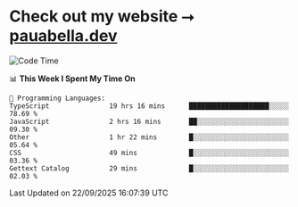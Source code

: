 # Check out my website ⭢ [pauabella.dev](https://pauabella.dev)

<!--START_SECTION:waka-->
![Code Time](http://img.shields.io/badge/Code%20Time-4%2C821%20hrs%201%20min-blue)

📊 **This Week I Spent My Time On** 

```text
💬 Programming Languages: 
TypeScript               19 hrs 16 mins      ████████████████████░░░░░   78.69 % 
JavaScript               2 hrs 16 mins       ██░░░░░░░░░░░░░░░░░░░░░░░   09.30 % 
Other                    1 hr 22 mins        █░░░░░░░░░░░░░░░░░░░░░░░░   05.64 % 
CSS                      49 mins             █░░░░░░░░░░░░░░░░░░░░░░░░   03.36 % 
Gettext Catalog          29 mins             █░░░░░░░░░░░░░░░░░░░░░░░░   02.03 % 
```


 Last Updated on 22/09/2025 16:07:39 UTC
<!--END_SECTION:waka-->
